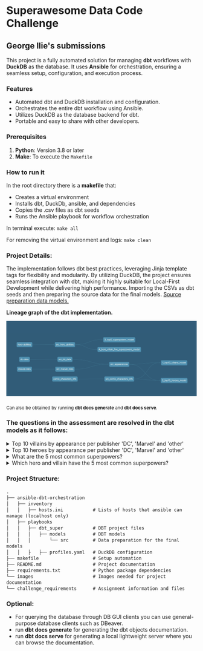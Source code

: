 # Superawesome Data Code Challenge

## George Ilie's submissions

This project is a fully automated solution for managing **dbt** workflows with **DuckDB** as the database. It uses **Ansible** for orchestration, ensuring a seamless setup, configuration, and execution process.

### Features

- Automated dbt and DuckDB installation and configuration.  
- Orchestrates the entire dbt workflow using Ansible.  
- Utilizes DuckDB as the database backend for dbt.  
- Portable and easy to share with other developers.  


### Prerequisites

1. **Python**: Version 3.8 or later   
2. **Make**: To execute the `Makefile`  


### How to run it

In the root directory there is a **makefile** that: 
- Creates a virtual environment 
- Installs dbt, DuckDb, ansible, and dependencies
- Copies the .csv files as dbt seeds
- Runs the Ansible playbook for workflow orchestration

In terminal execute:
`make all`

For removing the virtual environment and logs:
`make clean`


### Project Details:

The implementation follows dbt best practices, leveraging Jinja template tags for flexibility and modularity. By utilizing DuckDB, the project ensures seamless integration with dbt, making it highly suitable for Local-First Development while delivering high performance.
Importing the CSVs as dbt seeds and then preparing the source data for the final models. [Source preparation data models.](ansible-dbt-orchestration/playbooks/dbt_super/src/)

**Lineage graph of the dbt implementation.**

![Lineage graph of the project implementation](images/lineage_graph.png)

<sub>Can also be obtained by running **dbt docs generate** and **dbt docs serve**.</sub>

### The questions in the assessment are resolved in the dbt models as it follows:

<details>
<summary>Top 10 villains by appearance per publisher 'DC', 'Marvel' and 'other'</summary>

model: [1_top10_villains_model.sql](ansible-dbt-orchestration/playbooks/dbt_super/models/1_top10_villains_model.sql)


|Publisher    |Name           |appearances|
|-------------|---------------|-----------|
|DC Comics    |Joker          |517        |
|DC Comics    |Swamp Thing    |309        |
|DC Comics    |Big Barda      |216        |
|DC Comics    |Gorilla Grodd  |179        |
|DC Comics    |Bane           |157        |
|DC Comics    |Maxima         |124        |
|DC Comics    |Granny Goodness|115        |
|DC Comics    |Black Manta    |95         |
|DC Comics    |Amazo          |71         |
|DC Comics    |Mister Mxyzptlk|64         |
|Marvel Comics|Sabretooth     |382        |
|Marvel Comics|Venom          |371        |
|Marvel Comics|Mephisto       |317        |
|Marvel Comics|Thanos         |317        |
|Marvel Comics|Bullseye       |277        |
|Marvel Comics|Mandarin       |193        |
|Marvel Comics|Ultron         |187        |
|Marvel Comics|Sebastian Shaw |174        |
|Marvel Comics|Hela           |170        |
|Marvel Comics|Dormammu       |132        |


</details>

<details>
<summary>Top 10 heroes by appearance per publisher 'DC', 'Marvel' and 'other'</summary>

model: [2_top10_heroes_model.sql](ansible-dbt-orchestration/playbooks/dbt_super/models/2_top10_heroes_model.sql)

|Publisher    |Name             |appearances|
|-------------|-----------------|-----------|
|DC Comics    |Batman           |3,093      |
|DC Comics    |Superman         |2,496      |
|DC Comics    |Wonder Woman     |1,231      |
|DC Comics    |Aquaman          |1,121      |
|DC Comics    |Flash            |1,028      |
|DC Comics    |Alan Scott       |969        |
|DC Comics    |Alfred Pennyworth|930        |
|DC Comics    |Kyle Rayner      |716        |
|DC Comics    |Guy Gardner      |593        |
|DC Comics    |John Stewart     |549        |
|Marvel Comics|Spider-Man       |4,043      |
|Marvel Comics|Captain America  |3,362      |
|Marvel Comics|Wolverine        |3,062      |
|Marvel Comics|Iron Man         |2,966      |
|Marvel Comics|Thor             |2,259      |
|Marvel Comics|Hulk             |2,019      |
|Marvel Comics|Vision           |1,137      |
|Marvel Comics|Jean Grey        |1,115      |
|Marvel Comics|Emma Frost       |886        |
|Marvel Comics|Luke Cage        |862        |

</details>

<details>
<summary>What are the 5 most common superpowers?</summary>

model: [3_top5_superpowers_model.sql](ansible-dbt-orchestration/playbooks/dbt_super/models/3_top5_superpowers_model.sql)

|superpower    |superpower_count|
|--------------|----------------|
|Agility       |625             |
|Stamina       |587             |
|Super Strength|582             |
|Durability    |557             |
|Reflexes      |483             |

</details>

<details>
<summary>Which hero and villain have the 5 most common superpowers?</summary>

model: [4_hero_villain_five_superpowers_model.sql](ansible-dbt-orchestration/playbooks/dbt_super/models/4_hero_villain_five_superpowers_model.sql)

|name                     |
|-------------------------|
|A-Bomb                   |
|Abe Sapien               |
|Achilles Warkiller       |
|Acidicus                 |
|Alita                    |
|Amazo                    |
|Anacondrai Serpent       |
|Angel Of Death           |
|Angela                   |
|Annihilus                |
|Anti-Spawn               |
|Aquaman                  |
|Aspheera                 |
|Asura                    |
|Attuma                   |
|Azrael                   |
|Balder                   |
|Battlestar               |
|Big Barda                |
|Big Boss                 |
|Bizarro-Girl             |
|Black Bolt               |
|Bloodaxe                 |
|Bor Burison              |
|Brainiac 5               |
|Buffy                    |
|Bumblebee                |
|Buri                     |
|Caesar                   |
|Caliban                  |
|Captain Britain          |
|Captain Mar-vell         |
|Captain Soto             |
|Catwoman                 |
|Cheetah III              |
|Chop'rai                 |
|Commander Blunck         |
|Commander Machia         |
|Corvus Glaive            |
|Cosmic Hulk              |
|Cull Obsidian            |
|Cyborg Superman          |
|Damien Darhk             |
|Dante                    |
|Dark Phoenix             |
|Darth Maul               |
|Darth Nox                |
|Death Seed Draken        |
|Destroyer                |
|Devilman                 |
|Doctor Occult            |
|Donna Troy               |
|Doom Slayer              |
|Doomguy                  |
|Dracula                  |
|Fangtom                  |
|Firestorm                |
|Firestorm II             |
|First Spinjitzu Master   |
|Fëanor                   |
|Gaara                    |
|Gamora                   |
|Garmadon                 |
|General Cryptor          |
|General Kozu             |
|Ghost Rider 2099         |
|Giant Stone Warrior      |
|Goblin Force             |
|Goku                     |
|Golden Ninja             |
|Gorilla Grodd            |
|Grand Master Skywalker   |
|Granny Goodness          |
|Graviton                 |
|Green Lantern            |
|Grid                     |
|Hancock                  |
|Harry Osborn             |
|Heart Of The Monster Hulk|
|Hellboy                  |
|Hive                     |
|Hogun                    |
|Homelander               |
|Honey Badger             |
|Hourman                  |
|Hybrid                   |
|Icon                     |
|Immortal Hulk            |
|Incredible Hulk          |
|Infernal Hulk            |
|Invincible               |
|Iron Baron               |
|Iron Destroyer           |
|John Constantine         |
|Kapau'rai                |
|Karlof                   |
|Kenshiro                 |
|Killian                  |
|Killmonger               |
|Killow                   |
|Kisame                   |
|Kratos                   |
|Kruncha                  |
|Kylo Ren                 |
|Lady Deadpool            |
|Lady Deathstrike         |
|Laira                    |
|Lar Gand                 |
|Lashina                  |
|Legolas                  |
|Life Entity              |
|Lightray                 |
|Lizard                   |
|Lord Garmadon            |
|Lucifer                  |
|Madara Uchiha            |
|Mario                    |
|Martian Manhunter        |
|Mistake                  |
|Mongul                   |
|Mongul The Elder         |
|Morlun                   |
|Mystique                 |
|Nadakhan                 |
|Nagato Uzumaki           |
|Namor                    |
|Namorita                 |
|Naruto Uzumaki           |
|Nightcrawler             |
|Nomad                    |
|Old King Thor            |
|Omega                    |
|Omni-Man                 |
|Percy Jackson            |
|Powerboy                 |
|Proxima Midnight         |
|Puck                     |
|Queen Hippolyta          |
|Ragman                   |
|Raiden                   |
|Reign                    |
|Resurrection Spawn       |
|Reverse Flash            |
|Samukai                  |
|Samurai Mech(Stone Army) |
|Samurai X                |
|Sasuke Uchiha            |
|Scarlet Spider II        |
|Scorpion                 |
|Selene                   |
|Shadow The Hedgehog      |
|Shao Kahn                |
|Shin Godzilla            |
|Shisui Uchiha            |
|Silk                     |
|Skaar                    |
|Skales                   |
|Solid Snake              |
|Songbird                 |
|Sonic The Hedgehog       |
|Spider-Gwen              |
|Spider-Woman             |
|Stargirl                 |
|Steel Serpent            |
|Strange Visitor Superman |
|Supergirl                |
|Symbiote Wolverine       |
|T-X                      |
|Thanos                   |
|The Beyonder             |
|The Crow                 |
|The Executioner          |
|The Goon                 |
|The Great Devourer       |
|The Keeper               |
|The One Below All        |
|The Rival                |
|The Upgrade              |
|Toad                     |
|Tobirama Senju           |
|Ultron                   |
|Ursa Major               |
|Vampire Batman           |
|Venompool                |
|Vergil                   |
|Vili                     |
|Violator                 |
|Vixen                    |
|Vixen II                 |
|Volstagg                 |
|Warpath                  |
|Wesker                   |
|White Wolf               |
|Wonder Girl              |
|World Breaker Hulk       |
|Yang                     |
|Zane                     |
|Zero                     |
|Zoom                     |

</details>

### Project Structure:

```
.
├── ansible-dbt-orchestration
│   ├── inventory
│   │   ├── hosts.ini           # Lists of hosts that ansible can manage (localhost only)
│   ├── playbooks
│   │   ├── dbt_super           # DBT project files 
│   │   │   ├── models          # DBT models
│   │   │       └── src         # Data preparation for the final models
│   │   ├   ├── profiles.yaml   # DuckDB configuration   
├── makefile                    # Setup automation
├── README.md                   # Project documentation
├── requirements.txt            # Python package dependencies
└── images                      # Images needed for project documentation
└── challenge_requirements      # Assignment information and files
```


### Optional:
- For querying the database through DB GUI clients you can use general-purpose database clients such as DBeaver.
- run **dbt docs generate** for generating the dbt objects documentation.
- run **dbt docs serve** for generating a local lightweight server where you can browse the documentation.
